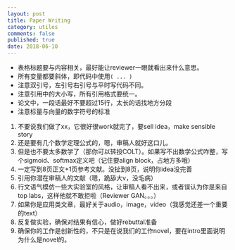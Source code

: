 ```yaml
---
layout: post
title: Paper Writing
category: utiles
comments: false
published: true
date: 2018-06-10
---
```


* 表格标题要与内容相关，最好能让reviewer一眼就看出来什么意思。
* 所有变量都要斜体，即代码中使用<code>\( ... \)</code>
* 注意双引号，左引号右引号与平时写代码不同。
* 注意引用中的大小写，所有引用格式要统一。
* 论文中，一段话最好不要超过15行，太长的话找地方分段
* 注意标量与向量的数字符号的标准



1. 不要说我们做了xx，它很好很work就完了，要sell idea，make sensible story
2. 还是要有几个数学定理公式的，嗯，审稿人就好这口儿。
3. 但是也不要太多数学了（那你可以转投COLT）。如果写不出数学公式咋整，写个sigmoid、softmax定义吧（记住要align block，占地方多哦）
4. 一定写到8页正文+1页参考文献。没扯到8页，说明你idea没完善
5. 引用你潜在审稿人的文献（嗯，跪舔大v，没毛病）
6. 行文语气模仿一些大实验室的风格，让审稿人看不出来，或者误认为你是来自top labs，这样他就不敢拒啦（Reviewer GAN。。。）
7. 如果你是应用类文章，最好关于audio，image，video（我感觉还差一个重要的text）
8. 反复做实验，确保对结果有信心，做好rebuttal准备
9. 确保你的工作是创新性的，不只是在说我们的工作novel，要在intro里面说明为什么是novel的。
